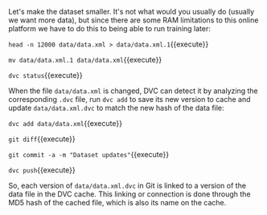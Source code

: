 Let's make the dataset smaller. It's not what would you usually do (usually we
want more data), but since there are some RAM limitations to this online
platform we have to do this to being able to run training later:

`head -n 12000 data/data.xml > data/data.xml.1`{{execute}}

`mv data/data.xml.1 data/data.xml`{{execute}}

`dvc status`{{execute}}

When the file `data/data.xml` is changed, DVC can detect it by analyzing the
corresponding `.dvc` file, run `dvc add` to save its new version to cache and
update `data/data.xml.dvc` to match the new hash of the data file:

`dvc add data/data.xml`{{execute}}

`git diff`{{execute}}

`git commit -a -m "Dataset updates"`{{execute}}

`dvc push`{{execute}}

So, each version of `data/data.xml.dvc` in Git is linked to a version of the
data file in the DVC cache. This linking or connection is done through the MD5
hash of the cached file, which is also its name on the cache.
